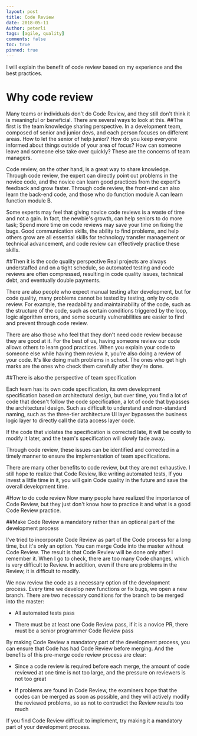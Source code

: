 ```yaml
---
layout: post
title: Code Review
date: 2018-05-11
Author: peterli
tags: [agile, quality]
comments: false
toc: true
pinned: true
---
```


I will explain the benefit of code review based on my experience and the best practices.

# Why code review

Many teams or individuals don't do Code Review, and they still don't think it is meaningful or beneficial. There are several ways to look at this.
##The first is the team knowledge sharing perspective.
In a development team, composed of senior and junior devs, and each person focuses on different areas. How to let the senior of help junior? How do you keep everyone informed about things outside of your area of focus? How can someone leave and someone else take over quickly? These are the concerns of team managers.

Code review, on the other hand, is a great way to share knowledge. Through code review, the expert can directly point out problems in the novice code, and the novice can learn good practices from the expert's feedback and grow faster. Through code review, the front-end can also learn the back-end code, and those who do function module A can learn function module B.

Some experts may feel that giving novice code reviews is a waste of time and not a gain. In fact, the newbie's growth, can help seniors to do more task; Spend more time on code reviews may save your time on fixing the bugs. Good communication skills, the ability to find problems, and help others grow are all essential skills for technology transfer management or technical advancement, and code review can effectively practice these skills.

##Then it is the code quality perspective
Real projects are always understaffed and on a tight schedule, so automated testing and code reviews are often compressed, resulting in code quality issues, technical debt, and eventually double payments.

There are also people who expect manual testing after development, but for code quality, many problems cannot be tested by testing, only by code review. For example, the readability and maintainability of the code, such as the structure of the code, such as certain conditions triggered by the loop, logic algorithm errors, and some security vulnerabilities are easier to find and prevent through code review.

There are also those who feel that they don't need code review because they are good at it. For the best of us, having someone review our code allows others to learn good practices. When you explain your code to someone else while having them review it, you're also doing a review of your code. It's like doing math problems in school. The ones who get high marks are the ones who check them carefully after they're done.

##There is also the perspective of team specification

Each team has its own code specification, its own development specification based on architectural design, but over time, you find a lot of code that doesn't follow the code specification, a lot of code that bypasses the architectural design. Such as difficult to understand and non-standard naming, such as the three-tier architecture UI layer bypasses the business logic layer to directly call the data access layer code.

If the code that violates the specification is corrected late, it will be costly to modify it later, and the team's specification will slowly fade away.

Through code review, these issues can be identified and corrected in a timely manner to ensure the implementation of team specifications.

There are many other benefits to code review, but they are not exhaustive. I still hope to realize that Code Review, like writing automated tests, If you invest a little time in it, you will gain Code quality in the future and save the overall development time.

#How to do code review
Now many people have realized the importance of Code Review, but they just don't know how to practice it and what is a good Code Review practice.

##Make Code Review a mandatory rather than an optional part of the development process

I've tried to incorporate Code Review as part of the Code process for a long time, but it's only an option. You can merge Code into the master without Code Review. The result is that Code Review will be done only after I remember it. When I go to check, there are too many Code changes, which is very difficult to Review. In addition, even if there are problems in the Review, it is difficult to modify.

We now review the code as a necessary option of the development process. Every time we develop new functions or fix bugs, we open a new branch. There are two necessary conditions for the branch to be merged into the master:

- All automated tests pass

- There must be at least one Code Review pass, if it is a novice PR, there must be a senior programmer Code Review pass

By making Code Review a mandatory part of the development process, you can ensure that Code has had Code Review before merging. And the benefits of this pre-merge code review process are clear:

- Since a code review is required before each merge, the amount of code reviewed at one time is not too large, and the pressure on reviewers is not too great

- If problems are found in Code Review, the examiners hope that the codes can be merged as soon as possible, and they will actively modify the reviewed problems, so as not to contradict the Review results too much

If you find Code Review difficult to implement, try making it a mandatory part of your development process.
